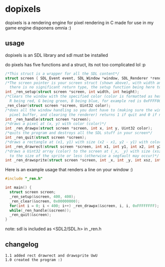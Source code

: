 # dopixels
dopixels is a rendering engine for pixel rendering in C made for use in my game engine disponens omnia :)

## usage
dopixels is an SDL library and sdl must be installed

do pixels has five functions and a struct, its not too complicated lol :p
```C
/*This struct is a wrapper for all the SDL content*/
struct screen { SDL_Event event, SDL_Window *window, SDL_Renderer *renderer, SDL_Texture *texture, Uint32 *pixels, int size[2] };
/*The screen pointer is your screen struct (shown above), with width and height being your windows width height
  there is no significant return type, the setup function being here to initialize your screen*/
int _ren_setup(struct screen *screen, int width, int height);
/*Clears the window with the specified color (color is formatted as hexadecimal: 0xAARRGGBB, A being alpha
  R being red, G being green, B being blue, for example red is 0xFFFF0000)*/
_ren_clear(struct screen *screen, Uint32 color);
/*does all the window handling so you dont have to (making sure the window closes, rendering the
  pixel buffer, and clearing the renderer) returns 1 if quit and 0 if not quit*/
int _ren_handle(struct screen *screen);
/*draws a pixel at (x, y) with color (color)*/
int _ren_drawpx(struct screen *screen, int x, int y, Uint32 color);
/*quits the program and destroys all the SDL stuff in your screen*/
int _ren_quit(struct screen *screen);
/*draws a rectangle at (x1, y1) with size (x2 - x1, y2 - y1) with color (color)*/
int _ren_drawrect(struct screen *screen, int x1, int y1, int x2, int y2, Uint32 color);
/*draws a Uint32 array (color) to the screen at (_x, _y) with size (xsz, ysz) which should be set
  to the size of the sprite or less (otherwise a segfault may occur)*/
int _ren_drawsprite(struct screen *screen, int _x, int _y, int xsz, int ysz, Uint32 *color);
```
Here is an example usage that renders a line on your window :)
```C
#include "_ren.h"

int main() {
  struct screen screen;
  _ren_setup(&screen, 400, 400);
  _ren_clear(&screen, 0x00000000);
  for(int i = 0; i < 400; i++) _ren_drawpx(&screen, i, i, 0xFFFFFFFF);
  while(_ren_handle(&screen));
  _ren_quit(&screen);
}
```

note: sdl is included as <SDL2/SDL.h> in _ren.h

## changelog
```
1.1 added rect drawrect and drawsprite UwU
1.0 created the program :)
```
